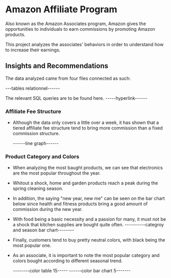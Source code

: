 # Amazon Affiliate Program 

Also known as the Amazon Associates program, Amazon gives the opportunities to individuals to earn commissions by promoting Amazon products. 

This project analyzes the associates' behaviors in order to understand how to increase their earnings. 

## Insights and Recommendations

The data analyzed came from four files connected as such:

---tables relationnel------

The relevant SQL queries are to be found here. -----hyperlink------

### Affiliate Fee Structure

- Although the data only covers a little over a week, it has shown that a tiered affiliate fee structure tend to bring more commission than a fixed commission structure.

  ------line graph------

### Product Category and Colors

- When analyzing the most baught products, we can see that electronics are the most popular throughout the year.
- Whitout a shock, home and garden products reach a peak during the spring cleaning season.
- In addition, the saying "new year, new me" can be seen on the bar chart below since health and fitness products bring a good amount of commission during the new year.
- With food being a basic necessity and a passion for many, it must not be a shock that kitchen supplies are bought quite often.
----------categroy and season bar chart--------
  
- Finally, customers tend to buy pretty neutral colors, with black being the most popular one.
- As an associate, it is important to note the most popular category and colors bought according to different seasonal trend.

  --------color table 15-----
  ------color bar chart 5-------

